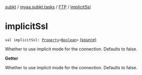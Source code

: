 [subkt](../../index.md) / [myaa.subkt.tasks](../index.md) / [FTP](index.md) / [implicitSsl](./implicit-ssl.md)

# implicitSsl

`val implicitSsl: `[`Property`](https://docs.gradle.org/current/javadoc/org/gradle/api/provider/Property.html)`<`[`Boolean`](https://kotlinlang.org/api/latest/jvm/stdlib/kotlin/-boolean/index.html)`>` [(source)](https://github.com/Myaamori/SubKt/blob/0.1.10/src/main/kotlin/myaa/subkt/tasks/tasks.kt#L1778)

Whether to use implicit mode for the connection. Defaults to false.

**Getter**

Whether to use implicit mode for the connection. Defaults to false.

